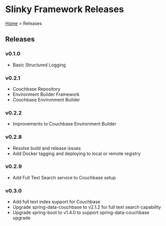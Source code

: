 # Slinky Framework Releases

[Home](../README.md) > Releases

## Releases

### v0.1.0

- Basic Structured Logging

### v0.2.1

- Couchbase Repository
- Environment Builder Framework
- Couchbase Environment Builder

### v0.2.2

- Improvements to Couchbase Environment Builder

### v0.2.8
- Resolve build and release issues
- Add Docker tagging and deploying to local or remote registry

### v0.2.9
- Add Full Text Search service to Couchbase setup

### v0.3.0
- Add full text index support for Couchbase
- Upgrade spring-data-couchbase to v2.1.2 for full text search capability
- Upgrade spring-boot to v1.4.0 to support spring-data-couchbase upgrade